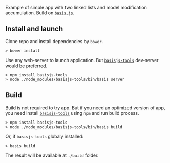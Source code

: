 Example of simple app with two linked lists and model modification accumulation. Build on [`basis.js`](https://github.com/basisjs/basisjs).

## Install and launch

Clone repo and install dependencies by `bower`.

    > bower install

Use any web-server to launch application. But [`basisjs-tools`](https://github.com/basisjs/basisjs-tools) dev-server would be preferred.

    > npm install basisjs-tools
    > node ./node_modules/basisjs-tools/bin/basis server

## Build

Build is not required to try app. But if you need an optimized version of app, you need install [`basisjs-tools`](https://github.com/basisjs/basisjs-tools) using `npm` and run build process.

    > npm install basisjs-tools
    > node ./node_modules/basisjs-tools/bin/basis build

Or, if `basisjs-tools` globaly installed:

    > basis build

The result will be available at `./build` folder.

